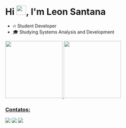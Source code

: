 <h1 align="left">Hi <img src="https://raw.githubusercontent.com/kaueMarques/kaueMarques/master/hi.gif" width="30px">, I'm Leon Santana</h1>

- 🔥 Student Developer
- 🎓 Studying Systems Analysis and Development 

<div>
  <a href="https://github.com/LeonSantana7">
  <img height="180em" src="https://github-readme-stats.vercel.app/api?username=LeonSantana7&show_icons=true&theme=dracula&include_all_commits=true&count_private=true"/>
  <img height="180em" src="https://github-readme-stats.vercel.app/api/top-langs/?username=LeonSantana7&layout=compact&langs_count=7&theme=dracula"/>
</div>

### Contatos:

<div>
<a href="https://www.instagram.com/leonsantana210/" target="_blank"><img src="https://img.shields.io/badge/-Instagram-%23E4405F?style=for-the-badge&logo=instagram&logoColor=white" target="_blank"></a>
<a href = "mailto:leon.santana854@gmail.com"><img src="https://img.shields.io/badge/Gmail-D14836?style=for-the-badge&logo=gmail&logoColor=white" target="_blank"></a>
<a href="https://www.linkedin.com/in/leon-santana-8b5041193/" target="_blank"><img src="https://img.shields.io/badge/-LinkedIn-%230077B5?style=for-the-badge&logo=linkedin&logoColor=white" target="_blank"></a>   
</div>
